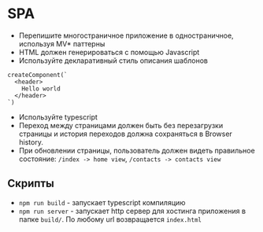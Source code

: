 # SPA

- Перепишите многостраничное приложение в одностраничное, используя MV\* паттерны
- HTML должен генерироваться с помощью Javascript
- Используйте декларативный стиль описания шаблонов

```
createComponent(`
  <header>
    Hello world
  </header>
`)
```

- Используйте typescript
- Переход между страницами должен быть без перезагрузки страницы и история переходов должна сохраняться в Browser history.
- При обновлении страницы, пользователь должен видеть правильное состояние: `/index -> home view`, `/contacts -> contacts view`

## Скрипты

- `npm run build` - запускает typescript компиляцию
- `npm run server` - запускает http сервер для хостинга приложения в папке `build/`. По любому url возвращается `index.html`
